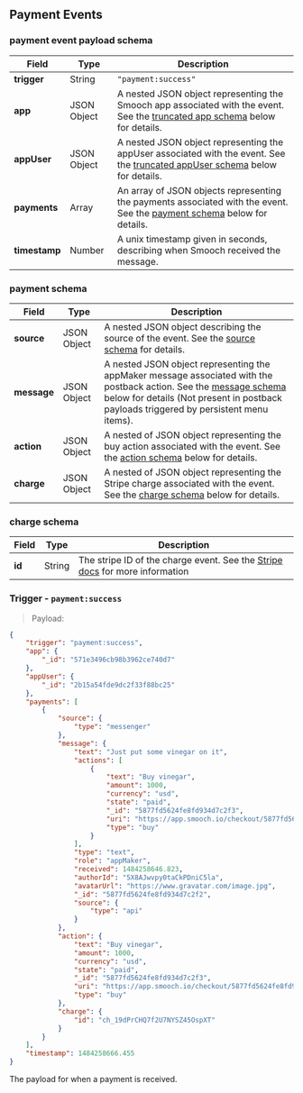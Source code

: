 ## Payment Events

### payment event payload schema

| Field       | Type        | Description                                                                                                               |
|-------------|-------------|---------------------------------------------------------------------------------------------------------------------------|
| **trigger**  | String      | `"payment:success"`                                                                                                       |
| **app**  | JSON Object | A nested JSON object representing the Smooch app associated with the event. See the [truncated app schema](#truncated-app-schema) below for details.       |
| **appUser**  | JSON Object | A nested JSON object representing the appUser associated with the event. See the [truncated appUser schema](#truncated-appuser-schema) below for details.      |
| **payments**  | Array       | An array of JSON objects representing the payments associated with the event. See the [payment schema](#payment-schema) below for details. |
| **timestamp**  | Number      | A unix timestamp given in seconds, describing when Smooch received the message. |

### payment schema

| Field     | Type        | Description                                                                                                                                                                                                   |
|-----------|-------------|---------------------------------------------------------------------------------------------------------------------------------------------------------------------------------------------------------------|
| **source**  | JSON Object | A nested JSON object describing the source of the event. See the [source schema](#source-schema) for details.                                                                                                           |
| **message**  | JSON Object | A nested JSON object representing the appMaker message associated with the postback action. See the [message schema](#message-schema) below for details (Not present in postback payloads triggered by persistent menu items). |
| **action**  | JSON Object | A nested of JSON object representing the buy action associated with the event. See the [action schema](#action-schema) below for details.                                                                                     |
| **charge**  | JSON Object | A nested of JSON object representing the Stripe charge associated with the event. See the [charge schema](#charge-schema) below for details. |

### charge schema

| Field | Type   | Description                                                                                                        |
|-------|--------|--------------------------------------------------------------------------------------------------------------------|
| **id**  | String | The stripe ID of the charge event. See the [Stripe docs](https://stripe.com/docs/api#charges) for more information |

### Trigger - `payment:success`

> Payload:

```json
{
    "trigger": "payment:success",
    "app": {
        "_id": "571e3496cb98b3962ce740d7"
    },
    "appUser": {
        "_id": "2b15a54fde9dc2f33f88bc25"
    },
    "payments": [
        {
            "source": {
                "type": "messenger"
            },
            "message": {
                "text": "Just put some vinegar on it",
                "actions": [
                    {
                        "text": "Buy vinegar",
                        "amount": 1000,
                        "currency": "usd",
                        "state": "paid",
                        "_id": "5877fd5624fe8fd934d7c2f3",
                        "uri": "https://app.smooch.io/checkout/5877fd5624fe8fd934d7c2f3",
                        "type": "buy"
                    }
                ],
                "type": "text",
                "role": "appMaker",
                "received": 1484258646.823,
                "authorId": "5X8AJwvpy0taCkPDniC5la",
                "avatarUrl": "https://www.gravatar.com/image.jpg",
                "_id": "5877fd5624fe8fd934d7c2f2",
                "source": {
                    "type": "api"
                }
            },
            "action": {
                "text": "Buy vinegar",
                "amount": 1000,
                "currency": "usd",
                "state": "paid",
                "_id": "5877fd5624fe8fd934d7c2f3",
                "uri": "https://app.smooch.io/checkout/5877fd5624fe8fd934d7c2f3",
                "type": "buy"
            },
            "charge": {
                "id": "ch_19dPrCHQ7f2U7NYSZ45OspXT"
            }
        }
    ],
    "timestamp": 1484258666.455
}
```

The payload for when a payment is received.
